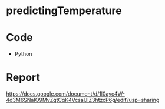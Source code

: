 # predictingTemperature


# Code
- Python


# Report
https://docs.google.com/document/d/1l0ayc4W-4d3M6SNaIO9MvZqtCqK4VcsaUlZ3htzcP6g/edit?usp=sharing
